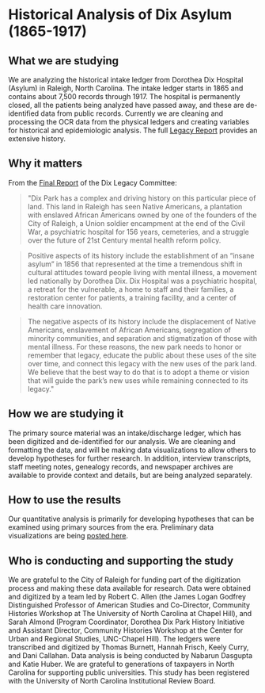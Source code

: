 # Historical Analysis of Dix Asylum (1865-1917)

## What we are studying
We are analyzing the historical intake ledger from Dorothea Dix Hospital (Asylum) in Raleigh, North Carolina. The intake ledger starts in 1865 and contains about 7,500 records through 1917. The hospital is permanently closed, all the patients being analyzed have passed away, and these are de-identified data from public records. Currently we are cleaning and processing the OCR data from the physical ledgers and creating variables for historical and epidemiologic analysis. The full [Legacy Report](https://dixpark.org/sites/dixpark/files/2018-11/Dix%20Park_Full%20Legacy%20Report_2018.pdf) provides an extensive history.<br>

## Why it matters
From the [Final Report](https://dixpark.org/sites/dixpark/files/2018-11/Dix%20Park_Full%20Legacy%20Report_2018.pdf) of the Dix Legacy Committee:
>"Dix Park has a complex and driving history on this particular piece of land. This land in Raleigh has seen Native Americans, a plantation with enslaved African Americans owned by one of the founders of the City of Raleigh, a Union soldier encampment at the end of the Civil War, a psychiatric hospital for 156 years, cemeteries, and a struggle over the future of 21st Century mental health reform policy. <br>

>Positive aspects of its history include the establishment of an “insane asylum” in 1856 that represented at the time a tremendous shift in cultural attitudes toward people living with mental illness, a movement led nationally by Dorothea Dix. Dix Hospital was a psychiatric hospital, a retreat for the vulnerable, a home to staff and their families, a restoration center for patients, a training facility, and a center of health care innovation.<br>

>The negative aspects of its history include the displacement of Native Americans, enslavement of African Americans, segregation of minority communities, and separation and stigmatization of those with mental illness. For these reasons, the new park needs to honor or remember that legacy, educate the public about these uses of the site over time, and connect this legacy with the new uses of the park land. We believe that the best way to do that is to adopt a theme or vision that will guide the park’s new uses while remaining connected to its legacy."

## How we are studying it
The primary source material was an intake/discharge ledger, which has been digitized and de-identified for our analysis. We are cleaning and formatting the data, and will be making data visualizations to allow others to develop hypotheses for further research. In addition, interview transcripts, staff meeting notes, genealogy records, and newspaper archives are available to provide context and details, but are being analyzed separately.

## How to use the results
Our quantitative analysis is primarily for developing hypotheses that can be examined using primary sources from the era. Preliminary data visualizations are being [posted here](https://dixledger.web.unc.edu/). 

## Who is conducting and supporting the study
We are grateful to the City of Raleigh for funding part of the digitization process and making these data available for research. Data were obtained and digitized by a team led by Robert C. Allen (the James Logan Godfrey Distinguished Professor of American Studies and Co-Director, Community Histories Workshop at The University of North Carolina at Chapel Hill), and Sarah Almond (Program Coordinator, Dorothea Dix Park History Initiative and Assistant Director, Community Histories Workshop at the Center for Urban and Regional Studies, UNC-Chapel Hill).   The ledgers were transcribed and digitized by Thomas Burnett, Hannah Frisch, Keely Curry, and Dani Callahan. Data analysis is being conducted by Nabarun Dasgupta and Katie Huber. We are grateful to generations of taxpayers in North Carolina for supporting public universities. This study has been registered with the University of North Carolina  Institutional Review Board.
